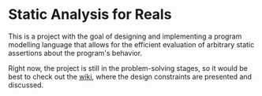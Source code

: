 # Static Analysis for Reals

This is a project with the goal of designing and implementing a program modelling language that allows for the efficient evaluation of arbitrary static assertions about the program's behavior.

Right now, the project is still in the problem-solving stages, so it would be best to check out the [wiki](https://github.com/Zistack/program-modeling-language/wiki), where the design constraints are presented and discussed.
